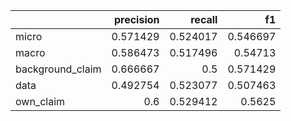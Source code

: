 |                  |   precision |   recall |       f1 |
|:-----------------|------------:|---------:|---------:|
| micro            |    0.571429 | 0.524017 | 0.546697 |
| macro            |    0.586473 | 0.517496 | 0.54713  |
| background_claim |    0.666667 | 0.5      | 0.571429 |
| data             |    0.492754 | 0.523077 | 0.507463 |
| own_claim        |    0.6      | 0.529412 | 0.5625   |